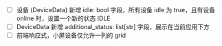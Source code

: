 - [ ] 设备 (DeviceData) 新增 idle: bool 字段，所有设备 idle 为 true，且有设备 online 时，设置一个新的状态 IDLE
- [ ] DeviceData 新增 additional_status: list[str] 字段，展示在当前应用下方
- [ ] 前端响应式，小屏设备仅允许一列的 grid
